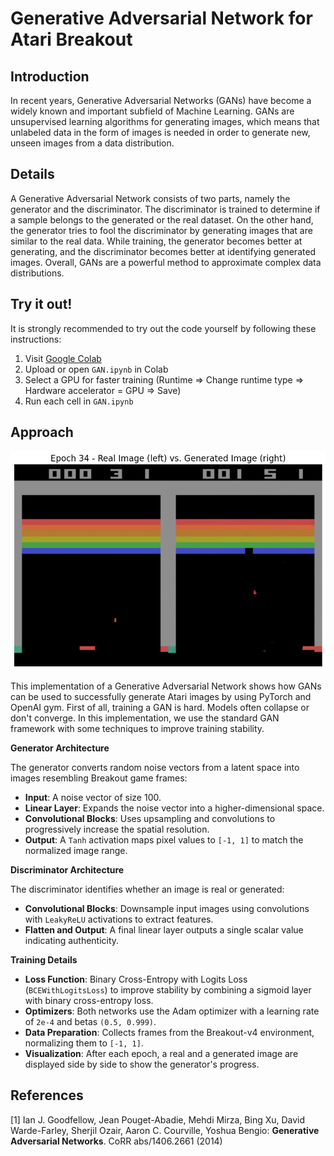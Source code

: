 # Generative Adversarial Network for Atari Breakout

## Introduction

In recent years, Generative Adversarial Networks (GANs) have become a widely known and important subfield of Machine Learning. GANs are unsupervised learning algorithms for generating images, which means that unlabeled data in the form of images is needed in order to generate new, unseen images from a data distribution.

## Details

A Generative Adversarial Network consists of two parts, namely the generator and the discriminator. The discriminator is trained to determine if a sample belongs to the generated or the real dataset. On the other hand, the generator tries to fool the discriminator by generating images that are similar to the real data. While training, the generator becomes better at generating, and the discriminator becomes better at identifying generated images. Overall, GANs are a powerful method to approximate complex data distributions.

## Try it out!

It is strongly recommended to try out the code yourself by following these instructions:

1. Visit [Google Colab](https://colab.research.google.com/)
2. Upload or open `GAN.ipynb` in Colab
3. Select a GPU for faster training (Runtime => Change runtime type => Hardware accelerator = GPU => Save)
4. Run each cell in `GAN.ipynb`

## Approach

![GAN Output](https://raw.githubusercontent.com/Horrible22232/Generative-Adversarial-Network/master/imgs/GAN-Output.png "GAN-Output.png")

This implementation of a Generative Adversarial Network shows how GANs can be used to successfully generate Atari images by using PyTorch and OpenAI gym. First of all, training a GAN is hard. Models often collapse or don't converge. In this implementation, we use the standard GAN framework with some techniques to improve training stability.

**Generator Architecture**

The generator converts random noise vectors from a latent space into images resembling Breakout game frames:

- **Input**: A noise vector of size 100.
- **Linear Layer**: Expands the noise vector into a higher-dimensional space.
- **Convolutional Blocks**: Uses upsampling and convolutions to progressively increase the spatial resolution.
- **Output**: A `Tanh` activation maps pixel values to `[-1, 1]` to match the normalized image range.

**Discriminator Architecture**

The discriminator identifies whether an image is real or generated:

- **Convolutional Blocks**: Downsample input images using convolutions with `LeakyReLU` activations to extract features.
- **Flatten and Output**: A final linear layer outputs a single scalar value indicating authenticity.

**Training Details**

- **Loss Function**: Binary Cross-Entropy with Logits Loss (`BCEWithLogitsLoss`) to improve stability by combining a sigmoid layer with binary cross-entropy loss.
- **Optimizers**: Both networks use the Adam optimizer with a learning rate of `2e-4` and betas `(0.5, 0.999)`.
- **Data Preparation**: Collects frames from the Breakout-v4 environment, normalizing them to `[-1, 1]`.
- **Visualization**: After each epoch, a real and a generated image are displayed side by side to show the generator's progress.

## References

[1] Ian J. Goodfellow, Jean Pouget-Abadie, Mehdi Mirza, Bing Xu, David Warde-Farley, Sherjil Ozair, Aaron C. Courville, Yoshua Bengio: **Generative Adversarial Networks**. CoRR abs/1406.2661 (2014)
